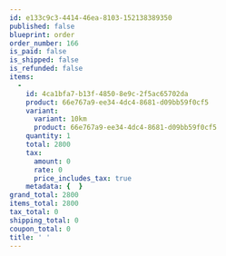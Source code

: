 ```yaml
---
id: e133c9c3-4414-46ea-8103-152138389350
published: false
blueprint: order
order_number: 166
is_paid: false
is_shipped: false
is_refunded: false
items:
  -
    id: 4ca1bfa7-b13f-4850-8e9c-2f5ac65702da
    product: 66e767a9-ee34-4dc4-8681-d09bb59f0cf5
    variant:
      variant: 10km
      product: 66e767a9-ee34-4dc4-8681-d09bb59f0cf5
    quantity: 1
    total: 2800
    tax:
      amount: 0
      rate: 0
      price_includes_tax: true
    metadata: {  }
grand_total: 2800
items_total: 2800
tax_total: 0
shipping_total: 0
coupon_total: 0
title: ' '
---
```

